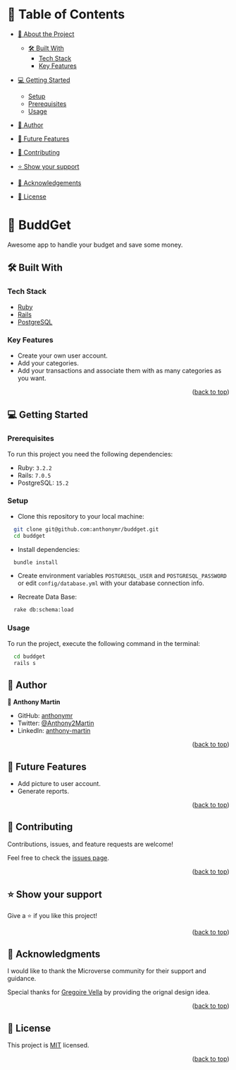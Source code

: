<a name="readme-top"></a>

# 📗 Table of Contents

- [📖 About the Project](#about-project)
  - [🛠 Built With](#built-with)
    - [Tech Stack](#tech-stack)
    - [Key Features](#key-features)
- [💻 Getting Started](#getting-started)
  - [Setup](#setup)
  - [Prerequisites](#prerequisites)
  - [Usage](#usage)
- [👥 Author](#author)
- [🔭 Future Features](#future-features)
- [🤝 Contributing](#contributing)
- [⭐️ Show your support](#support)
- [🙏 Acknowledgements](#acknowledgements)

- [📝 License](#license)

# 📖 BuddGet <a name="about-project"></a>

Awesome app to handle your budget and save some money.

## 🛠 Built With <a name="built-with"></a>

### Tech Stack <a name="tech-stack"></a>

- <a href="https://www.ruby-lang.org/">Ruby</a>
- <a href="https://rubyonrails.org/">Rails</a>
- <a href="https://www.postgresql.org/">PostgreSQL</a>

### Key Features <a name="key-features"></a>

- Create your own user account.
- Add your categories.
- Add your transactions and associate them with as many categories as you want.

<p align="right">(<a href="#readme-top">back to top</a>)</p>

## 💻 Getting Started <a name="getting-started"></a>

### Prerequisites

To run this project you need the following dependencies:

 - Ruby: `3.2.2`
 - Rails: `7.0.5`
 - PostgreSQL: `15.2`

### Setup

- Clone this repository to your local machine:
```sh
  git clone git@github.com:anthonymr/buddget.git
  cd buddget
```
- Install dependencies:
```sh
  bundle install
```
- Create environment variables `POSTGRESQL_USER` and `POSTGRESQL_PASSWORD` or edit `config/database.yml` with your database connection info.

- Recreate Data Base:
```sh
  rake db:schema:load
```

### Usage

To run the project, execute the following command in the terminal:

```  sh
  cd buddget
  rails s  
```

## 👥 Author <a name="author"></a>

👤 **Anthony Martin**

- GitHub: [anthonymr](https://github.com/anthonymr)
- Twitter: [@Anthony2Martin](https://twitter.com/Anthony2Martin)
- LinkedIn: [anthony-martin](https://www.linkedin.com/in/anthony-martin-8820a3117/)

<p align="right">(<a href="#readme-top">back to top</a>)</p>


## 🔭 Future Features <a name="future-features"></a>

- Add picture to user account.
- Generate reports.

<p align="right">(<a href="#readme-top">back to top</a>)</p>


## 🤝 Contributing <a name="contributing"></a>

Contributions, issues, and feature requests are welcome!

Feel free to check the [issues page](https://github.com/anthonymr/anthony-blog/issues).

<p align="right">(<a href="#readme-top">back to top</a>)</p>


## ⭐️ Show your support <a name="support"></a>

Give a ⭐️ if you like this project!

<p align="right">(<a href="#readme-top">back to top</a>)</p>


## 🙏 Acknowledgments <a name="acknowledgements"></a>

I would like to thank the Microverse community for their support and guidance.

Special thanks for [Gregoire Vella](https://www.behance.net/gregoirevella) by providing the orignal design idea.

<p align="right">(<a href="#readme-top">back to top</a>)</p>


## 📝 License <a name="license"></a>

This project is [MIT](./LICENSE) licensed.

<p align="right">(<a href="#readme-top">back to top</a>)</p>
